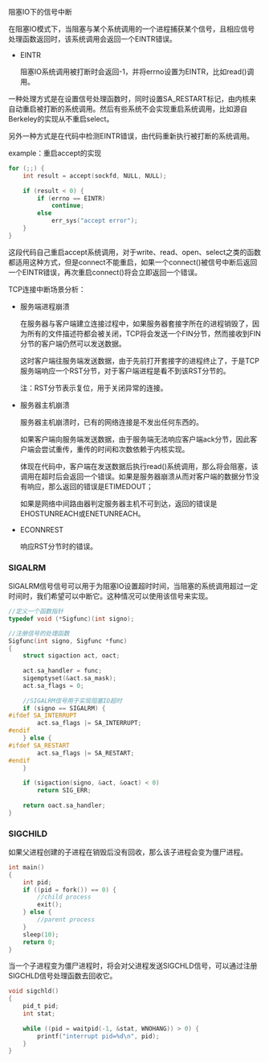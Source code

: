 阻塞IO下的信号中断

在阻塞IO模式下，当阻塞与某个系统调用的一个进程捕获某个信号，且相应信号处理函数返回时，该系统调用会返回一个EINTR错误。

- EINTR

  阻塞IO系统调用被打断时会返回-1，并将errno设置为EINTR，比如read()调用。

一种处理方式是在设置信号处理函数时，同时设置SA_RESTART标记，由内核来自动重启被打断的系统调用。然后有些系统不会实现重启系统调用，比如源自Berkeley的实现从不重启select。

另外一种方式是在代码中检测EINTR错误，由代码重新执行被打断的系统调用。

example：重启accept的实现

```c
for (;;) {
    int result = accept(sockfd, NULL, NULL);
    
    if (result < 0) {
        if (errno == EINTR) 
            continue;
        else
            err_sys("accept error");
    }
}
```

这段代码自己重启accept系统调用，对于write、read、open、select之类的函数都适用这种方式，但是connect不能重启，如果一个connect()被信号中断后返回一个EINTR错误，再次重启connect()将会立即返回一个错误。





TCP连接中断场景分析：

- 服务端进程崩溃

  在服务器与客户端建立连接过程中，如果服务器套接字所在的进程销毁了，因为所有的文件描述符都会被关闭，TCP将会发送一个FIN分节，然而接收到FIN分节的客户端仍然可以发送数据。

  这时客户端往服务端发送数据，由于先前打开套接字的进程终止了，于是TCP服务端响应一个RST分节，对于客户端进程是看不到该RST分节的。

  注：RST分节表示复位，用于关闭异常的连接。

- 服务器主机崩溃

  服务器主机崩溃时，已有的网络连接是不发出任何东西的。

  如果客户端向服务端发送数据，由于服务端无法响应客户端ack分节，因此客户端会尝试重传，重传的时间和次数依赖于内核实现。

  体现在代码中，客户端在发送数据后执行read()系统调用，那么将会阻塞，该调用在超时后会返回一个错误。如果是服务器崩溃从而对客户端的数据分节没有响应，那么返回的错误是ETIMEDOUT；

  如果是网络中间路由器判定服务器主机不可到达，返回的错误是EHOSTUNREACH或ENETUNREACH。

- ECONNREST

  响应RST分节时的错误。







### SIGALRM

SIGALRM信号信号可以用于为阻塞IO设置超时时间，当阻塞的系统调用超过一定时间时，我们希望可以中断它。这种情况可以使用该信号来实现。

```c
//定义一个函数指针
typedef void (*Sigfunc)(int signo);

//注册信号的处理函数
Sigfunc(int signo, Sigfunc *func) 
{
    struct sigaction act, oact;
    
    act.sa_handler = func;
    sigemptyset(&act.sa_mask);
    act.sa_flags = 0;
    
    //SIGALRM信号用于实现阻塞IO超时
    if (signo == SIGALRM) {
#ifdef SA_INTERRUPT
        act.sa_flags |= SA_INTERRUPT;
#endif
    } else {
#ifdef SA_RESTART
        act.sa_flags |= SA_RESTART;
#endif
    }
    
    if (sigaction(signo, &act, &oact) < 0)
        return SIG_ERR;
    
    return oact.sa_handler;
}
```





### SIGCHILD

如果父进程创建的子进程在销毁后没有回收，那么该子进程会变为僵尸进程。

```c
int main()
{
    int pid;
    if ((pid = fork()) == 0) {
        //child process
        exit();
    } else {
        //parent process
    }
    sleep(10);
    return 0;
}
```

当一个子进程变为僵尸进程时，将会对父进程发送SIGCHLD信号，可以通过注册SIGCHLD信号处理函数去回收它。

```c
void sigchld()
{
    pid_t pid;
    int stat;
    
    while ((pid = waitpid(-1, &stat, WNOHANG)) > 0) {
        printf("interrupt pid=%d\n", pid);
    }
}
```








